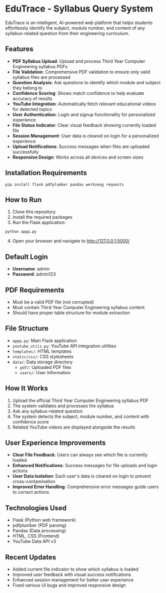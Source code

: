 # EduTrace - Syllabus Query System

EduTrace is an intelligent, AI-powered web platform that helps students effortlessly identify the subject, module number, and content of any syllabus-related question from their engineering curriculum.

## Features

- **PDF Syllabus Upload**: Upload and process Third Year Computer Engineering syllabus PDFs
- **File Validation**: Comprehensive PDF validation to ensure only valid syllabus files are processed
- **Question Analysis**: Ask questions to identify which module and subject they belong to
- **Confidence Scoring**: Shows match confidence to help evaluate accuracy of results
- **YouTube Integration**: Automatically fetch relevant educational videos for detected topics
- **User Authentication**: Login and signup functionality for personalized experience
- **File Status Indicator**: Clear visual feedback showing currently loaded file
- **Session Management**: User data is cleared on login for a personalized experience
- **Upload Notifications**: Success messages when files are uploaded successfully
- **Responsive Design**: Works across all devices and screen sizes

## Installation Requirements

```
pip install flask pdfplumber pandas werkzeug requests
```

## How to Run

1. Clone this repository
2. Install the required packages
3. Run the Flask application:

```
python appp.py
```

4. Open your browser and navigate to http://127.0.0.1:5000/

## Default Login

- **Username**: admin
- **Password**: admin123

## PDF Requirements

- Must be a valid PDF file (not corrupted)
- Must contain Third Year Computer Engineering syllabus content
- Should have proper table structure for module extraction

## File Structure

- `appp.py`: Main Flask application
- `youtube_utils.py`: YouTube API integration utilities
- `templates/`: HTML templates
- `static/css/`: CSS stylesheets
- `data/`: Data storage directory
  - `pdf/`: Uploaded PDF files
  - `users/`: User information

## How It Works

1. Upload the official Third Year Computer Engineering syllabus PDF
2. The system validates and processes the syllabus
3. Ask any syllabus-related question
4. The system detects the subject, module number, and content with confidence score
5. Related YouTube videos are displayed alongside the results

## User Experience Improvements

- **Clear File Feedback**: Users can always see which file is currently loaded
- **Enhanced Notifications**: Success messages for file uploads and login actions
- **User Data Isolation**: Each user's data is cleared on login to prevent cross-contamination
- **Improved Error Handling**: Comprehensive error messages guide users to correct actions

## Technologies Used

- Flask (Python web framework)
- pdfplumber (PDF parsing)
- Pandas (Data processing)
- HTML, CSS (Frontend)
- YouTube Data API v3 

## Recent Updates

- Added current file indicator to show which syllabus is loaded
- Improved user feedback with visual success notifications
- Enhanced session management for better user experience
- Fixed various UI bugs and improved responsive design 